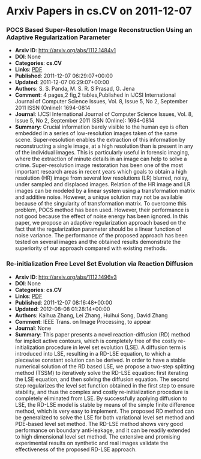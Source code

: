 # Arxiv Papers in cs.CV on 2011-12-07
### POCS Based Super-Resolution Image Reconstruction Using an Adaptive Regularization Parameter
- **Arxiv ID**: http://arxiv.org/abs/1112.1484v1
- **DOI**: None
- **Categories**: **cs.CV**
- **Links**: [PDF](http://arxiv.org/pdf/1112.1484v1)
- **Published**: 2011-12-07 06:29:07+00:00
- **Updated**: 2011-12-07 06:29:07+00:00
- **Authors**: S. S. Panda, M. S. R. S Prasad, G. Jena
- **Comment**: 4 pages,2 fig,2 tables,Published in IJCSI International Journal of
  Computer Science Issues, Vol. 8, Issue 5, No 2, September 2011 ISSN (Online):
  1694-0814
- **Journal**: IJCSI International Journal of Computer Science Issues, Vol. 8,
  Issue 5, No 2, September 2011 ISSN (Online): 1694-0814
- **Summary**: Crucial information barely visible to the human eye is often embedded in a series of low-resolution images taken of the same scene. Super-resolution enables the extraction of this information by reconstructing a single image, at a high resolution than is present in any of the individual images. This is particularly useful in forensic imaging, where the extraction of minute details in an image can help to solve a crime. Super-resolution image restoration has been one of the most important research areas in recent years which goals to obtain a high resolution (HR) image from several low resolutions (LR) blurred, noisy, under sampled and displaced images. Relation of the HR image and LR images can be modeled by a linear system using a transformation matrix and additive noise. However, a unique solution may not be available because of the singularity of transformation matrix. To overcome this problem, POCS method has been used. However, their performance is not good because the effect of noise energy has been ignored. In this paper, we propose an adaptive regularization approach based on the fact that the regularization parameter should be a linear function of noise variance. The performance of the proposed approach has been tested on several images and the obtained results demonstrate the superiority of our approach compared with existing methods.



### Re-initialization Free Level Set Evolution via Reaction Diffusion
- **Arxiv ID**: http://arxiv.org/abs/1112.1496v3
- **DOI**: None
- **Categories**: **cs.CV**
- **Links**: [PDF](http://arxiv.org/pdf/1112.1496v3)
- **Published**: 2011-12-07 08:16:48+00:00
- **Updated**: 2012-08-08 01:28:14+00:00
- **Authors**: Kaihua Zhang, Lei Zhang, Huihui Song, David Zhang
- **Comment**: IEEE Trans. on Image Processing, to appear
- **Journal**: None
- **Summary**: This paper presents a novel reaction-diffusion (RD) method for implicit active contours, which is completely free of the costly re-initialization procedure in level set evolution (LSE). A diffusion term is introduced into LSE, resulting in a RD-LSE equation, to which a piecewise constant solution can be derived. In order to have a stable numerical solution of the RD based LSE, we propose a two-step splitting method (TSSM) to iteratively solve the RD-LSE equation: first iterating the LSE equation, and then solving the diffusion equation. The second step regularizes the level set function obtained in the first step to ensure stability, and thus the complex and costly re-initialization procedure is completely eliminated from LSE. By successfully applying diffusion to LSE, the RD-LSE model is stable by means of the simple finite difference method, which is very easy to implement. The proposed RD method can be generalized to solve the LSE for both variational level set method and PDE-based level set method. The RD-LSE method shows very good performance on boundary anti-leakage, and it can be readily extended to high dimensional level set method. The extensive and promising experimental results on synthetic and real images validate the effectiveness of the proposed RD-LSE approach.



